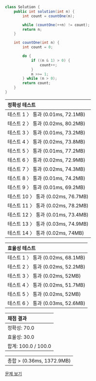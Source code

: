 ```java
class Solution {
    public int solution(int n) {
        int count = countOne(n);

        while (countOne(++n) != count);
        return n;
    }

    int countOne(int n) {
        int count = 0;

        do {
            if ((n & 1) > 0) {
                count++;
            }
            n >>= 1;
        } while (n > 0);
        return count;
    }
}
```
 | 정확성 테스트 |
 |  :-  |
 | 테스트 1 〉 통과 (0.01ms, 72.1MB) |
 | 테스트 2 〉 통과 (0.02ms, 80.2MB) |
 | 테스트 3 〉 통과 (0.01ms, 73.2MB) |
 | 테스트 4 〉 통과 (0.02ms, 73.8MB) |
 | 테스트 5 〉 통과 (0.01ms, 77.2MB) |
 | 테스트 6 〉 통과 (0.02ms, 72.9MB) |
 | 테스트 7 〉 통과 (0.02ms, 74.3MB) |
 | 테스트 8 〉 통과 (0.01ms, 74.2MB) |
 | 테스트 9 〉 통과 (0.01ms, 69.2MB) |
 | 테스트 10 〉 통과 (0.02ms, 76.7MB) |
 | 테스트 11 〉 통과 (0.02ms, 78.2MB) |
 | 테스트 12 〉 통과 (0.01ms, 73.4MB) |
 | 테스트 13 〉 통과 (0.03ms, 74.9MB) |
 | 테스트 14 〉 통과 (0.02ms, 74MB) |

 | 효율성 테스트 |
 | :- |
 | 테스트 1 〉 통과 (0.02ms, 68.1MB) |
 | 테스트 2 〉 통과 (0.02ms, 52.2MB) |
 | 테스트 3 〉 통과 (0.02ms, 52MB) |
 | 테스트 4 〉 통과 (0.02ms, 51.7MB) |
 | 테스트 5 〉 통과 (0.02ms, 52MB) |
 | 테스트 6 〉 통과 (0.03ms, 52.6MB) |

 | 채점 결과 |
 | :- |
 | 정확성: 70.0 |
 | 효율성: 30.0 |
 | 합계: 100.0 / 100.0 |

 ||
 | :- |
 | 총합 > (0.36ms, 1372.9MB) |

[문제 보기](https://programmers.co.kr/learn/courses/30/lessons/12911?language=java)